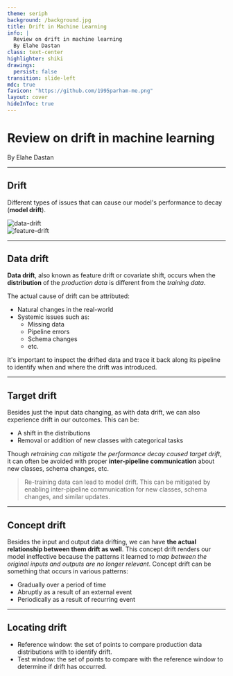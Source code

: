 ```yaml
---
theme: seriph
background: /background.jpg
title: Drift in Machine Learning
info: |
  Review on drift in machine learning
  By Elahe Dastan
class: text-center
highlighter: shiki
drawings:
  persist: false
transition: slide-left
mdc: true
favicon: "https://github.com/1995parham-me.png"
layout: cover
hideInToc: true
---
```


# Review on drift in machine learning

By Elahe Dastan

<div class="abs-br m-6 flex">
  <a href="https://github.com/1995parham-learning/drift-in-ml" target="_blank" alt="GitHub" title="Open in GitHub"
    class="text-xl slidev-icon-btn opacity-50 !border-none !hover:text-white">
    <carbon-logo-github />
  </a>
</div>

---

## Drift

Different types of issues that can cause our model's performance to decay (**model drift**).

<div class="flex flex-row">
    <img alt="data-drift" src="/data-drift.webp" class="rounded shadow h-60 basis-1/4" />
    <div class="basis-1/2" ></div>
    <img alt="feature-drift" src="/feature-drift.png" class="rounded shadow h-60 basis-1/4" />
</div>

---

## Data drift

**Data drift**, also known as feature drift or covariate shift, occurs when the **distribution** of
the _production data_ is different from the _training data_.

The actual cause of drift can be attributed:

- Natural changes in the real-world
- Systemic issues such as:
  - Missing data
  - Pipeline errors
  - Schema changes
  - etc.

It's important to inspect the drifted data and trace it back along its pipeline
to identify when and where the drift was introduced.

---

## Target drift

Besides just the input data changing, as with data drift, we can also experience drift in our outcomes.
This can be:

- A shift in the distributions
- Removal or addition of new classes with categorical tasks

Though _retraining can mitigate the performance decay caused target drift_, it can often be avoided with proper
**inter-pipeline communication** about new classes, schema changes, etc.

> Re-training data can lead to model drift. This can be mitigated by enabling inter-pipeline communication
> for new classes, schema changes, and similar updates.

---

## Concept drift

Besides the input and output data drifting, we can have **the actual relationship between them drift as well**.
This concept drift renders our model ineffective because the patterns it learned to _map between the original
inputs and outputs are no longer relevant_. Concept drift can be something that occurs in various patterns:

- Gradually over a period of time
- Abruptly as a result of an external event
- Periodically as a result of recurring event

---

## Locating drift

- Reference window: the set of points to compare production data distributions with to identify drift.
- Test window: the set of points to compare with the reference window to determine if drift has occurred.
